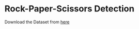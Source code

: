 # Rock-Paper-Scissors Detection
Download the Dataset from [here](https://www.kaggle.com/datasets/drgfreeman/rockpaperscissors)
